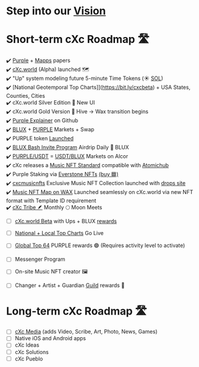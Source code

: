 # Step into our [Vision](https://currentxchange.com/vision)



# Short-term cXc Roadmap 🛣️ 

:heavy_check_mark: [Purple](https://docs.google.com/document/d/1T2JH9J73WjgZ9-cULJAzrYvZzyPSXEA_fdgt21lHnDc/preview) + [Mapps](https://docs.google.com/document/d/1YppJ2EYumRI2j0UHYdZh7NJMObMI_NfHgaFRLbjgBtw/preview) papers   
:heavy_check_mark: [cXc.world](https://cxc.world) (Alpha) launched 🗺️    
:heavy_check_mark: "Up" system modeling future 5-minute Time Tokens (☀️ [SOL](Sol.md))    
:heavy_check_mark: [National Geotemporal Top Charts]](https://bit.ly/cxcbeta) + USA States, Counties, Cities   
:heavy_check_mark: cXc.world Silver Edition 🥈  New UI  
:heavy_check_mark: cXc.world Gold Version 🥇  Hive -> Wax transition begins    
:heavy_check_mark: [Purple Explainer](https://github.com/currentxchange/purple-explainer) on Github   
:heavy_check_mark: [BLUX](https://wax.alcor.exchange/trade/blux-bluxbluxblux_wax-eosio.token) + [PURPLE](https://wax.alcor.exchange/trade/purple-purplepurple_wax-eosio.token) Markets + Swap   
:heavy_check_mark: PURPLE token [Launched](https://wax.alcor.exchange/trade/purple-purplepurple_wax-eosio.token)   
:heavy_check_mark: [BLUX Bash Invite Program](https://beta.peakd.com/hive-179421/@currentxchange/cxcworld-announces-blux-bash-airdrop--music-nft-prizes) Airdrip Daily 🔵 BLUX   
:heavy_check_mark: [PURPLE/USDT](https://wax.alcor.exchange/trade/purple-purplepurple_waxusdt-eth.token) = [USDT/BLUX](https://wax.alcor.exchange/trade/waxusdt-eth.token_blux-bluxbluxblux) Markets on Alcor   
:heavy_check_mark: cXc releases a [Music NFT Standard](https://github.com/currentxchange/Music-NFT-Standard) compatible with [Atomichub](https://wax.atomichub.io/explorer/collection/cxcmusicnfts#accounts)    
:heavy_check_mark: Purple Staking via [Everstone NFTs](Everstones.md) [(buy 🟦)](https://wax.simplemarket.io/authors/currentxchng)   
:heavy_check_mark: [cxcmusicnfts](https://wax.atomichub.io/market?collection_name=cxcmusicnfts) Exclusive Music NFT Collection launched with [drops site](https://drops.cxc.world)    
:heavy_check_mark: [Music NFT Map on WAX](https://music.cxc.world/?format=nft) Launched seamlessly on cXc.world via new NFT format with Template ID requirement    
:heavy_check_mark: [cXc Tribe 🪶](https://lu.ma/cxc) Monthly 🌕 Moon Meets   
- [ ] [cXc.world Beta](https://bit.ly/cxcbeta) with Ups + BLUX [rewards](Blu.md)   
- [ ] [National + Local Top Charts](Images/Top-Charts-Beta.png) Go Live   
- [ ] [Global Top 64](Top-Charts.md) PURPLE rewards 🟣 (Requires activity level to activate)
- [ ] Messenger Program    
- [ ] On-site Music NFT creator  🖼️   
- [ ] Changer + Artist + Guardian [Guild](https://discord.gg/ZXmCpKszJR) rewards  🔵   


# Long-term cXc Roadmap 🛣️ 
- [ ] [cXc Media](https://currentxchange.com) (adds Video, Scribe, Art, Photo, News, Games)  
- [ ] Native iOS and Android apps  
- [ ] cXc Ideas  
- [ ] cXc Solutions  
- [ ] cXc Pueblo  
